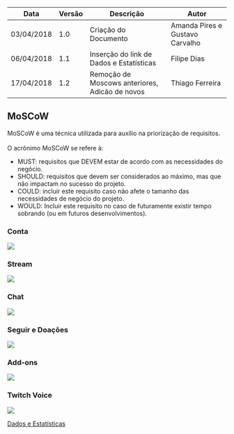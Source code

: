 |Data|Versão|Descrição|Autor|
|----|------|---------|-----|
|03/04/2018|1.0|Criação do Documento|Amanda Pires e Gustavo Carvalho|
|06/04/2018|1.1|Inserção do link de Dados e Estatísticas|Filipe Dias|
|17/04/2018|1.2|Remoção de Moscows anteriores, Adicão de novos|Thiago Ferreira|
## MoSCoW
MoSCoW é uma técnica utilizada para auxílio na priorização de requisitos. <br>
<br>
O acrônimo MoSCoW se refere à:
* MUST: requisitos que DEVEM estar de acordo com as necessidades do negócio.
* SHOULD: requisitos que devem ser considerados ao máximo, mas que não impactam no sucesso do projeto.
* COULD: incluir este requisito caso não afete o tamanho das necessidades de negócio do projeto.
* WOULD: Incluir este requisito no caso de futuramente existir tempo sobrando (ou em futuros desenvolvimentos).
### Conta
![](https://raw.githubusercontent.com/gabrielziegler3/Requisitos-2018-1/master/imagens/Imagens_MoSCoW/Neo-moscow/moscowconta.png)
### Stream
![](https://raw.githubusercontent.com/gabrielziegler3/Requisitos-2018-1/master/imagens/Imagens_MoSCoW/Neo-moscow/moscowstream.png)
### Chat
![](https://raw.githubusercontent.com/gabrielziegler3/Requisitos-2018-1/master/imagens/Imagens_MoSCoW/Neo-moscow/moscowchat.png)
### Seguir e Doações
![](https://raw.githubusercontent.com/gabrielziegler3/Requisitos-2018-1/master/imagens/Imagens_MoSCoW/Neo-moscow/moscowfollow.png)
### Add-ons
![](https://raw.githubusercontent.com/gabrielziegler3/Requisitos-2018-1/master/imagens/Imagens_MoSCoW/Neo-moscow/moscowaddons.png)

### Twitch Voice
![](https://raw.githubusercontent.com/gabrielziegler3/Requisitos-2018-1/master/imagens/Imagens_MoSCoW/Neo-moscow/moscowvoice.png)

[Dados e Estatísticas](Dados-e-Estat%C3%ADsticas)


